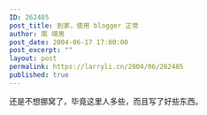 ```yaml
---
ID: 262485
post_title: 到家，使用 blogger 正常
author: 南 靖男
post_date: 2004-06-17 17:00:00
post_excerpt: ""
layout: post
permalink: https://larryli.cn/2004/06/262485
published: true
---
```

还是不想挪窝了，毕竟这里人多些，而且写了好些东西。